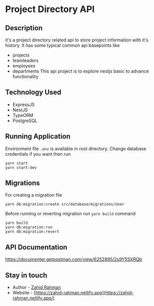# Project Directory API
## Description

it's a project directory related api to store project information with it's history. It has some typical common api basepoints like
  - projects
  - teamleaders
  - employees
  - departments
This api project is to explore nestjs basic to advance functionality

## Technology Used
- ExpressJS
- NestJS
- TypeORM
- PostgreSQL
  
## Running Application
Environment file ```.env``` is available in root directory. Change database credentials if you want then run

```shell
yarn start
yarn start:dev
```
## Migrations
For creating a migration file
```shell
yarn db:migration:create src/database/migrations/User
```
Before running or reverting migration run ```yarn build``` command
```shell
yarn build
yarn db:migration:run
yarn db:migration:revert
```
## API Documentation

https://documenter.getpostman.com/view/6252895/2s9Y5SXRQb

## Stay in touch

- Author - [Zahid Rahman](https://www.linkedin.com/in/md-zahid-rahman/)
- Website - [https://zahid-rahman.netlify.app](https://zahid-rahman.netlify.app/)

